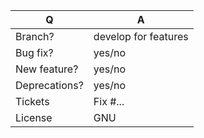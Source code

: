 | Q             | A
| ------------- | ---
| Branch?       | develop for features <!-- see below -->
| Bug fix?      | yes/no
| New feature?  | yes/no <!-- please update ./CHANGELOG.md files -->
| Deprecations? | yes/no <!-- please update ./CHANGELOG.md files -->
| Tickets       | Fix #... <!-- prefix each issue number with "Fix #", if any -->
| License       | GNU
